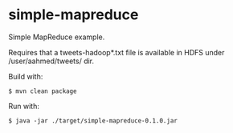 simple-mapreduce
================

Simple MapReduce example.

Requires that a tweets-hadoop*.txt file is available in HDFS under /user/aahmed/tweets/ dir.


Build with:

    $ mvn clean package

Run with:

    $ java -jar ./target/simple-mapreduce-0.1.0.jar
